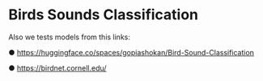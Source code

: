 
# Birds Sounds Classification

Also we tests models from this links:

● https://huggingface.co/spaces/gopiashokan/Bird-Sound-Classification

● https://birdnet.cornell.edu/